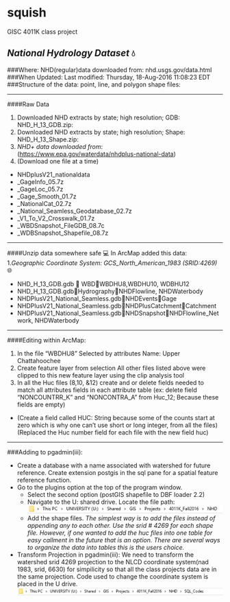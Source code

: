 
# squish
GISC 4011K class project

## _National Hydrology Dataset_ :droplet:


###Where: NHD(regular)data downloaded from: nhd.usgs.gov/data.html
###When Updated: Last modified: Thursday, 18-Aug-2016 11:08:23 EDT
###Structure of the data: point, line, and polygon shape files:

---

####Raw Data
1. Downloaded NHD extracts by state; high resolution; GDB: NHD_H_13_GDB.zip:
2. Downloaded NHD extracts by state; high resolution; Shape: NHD_H_13_Shape.zip:
3. *NHD+ data downloaded from*: (https://www.epa.gov/waterdata/nhdplus-national-data)
4. (Download one file at a time)
  + NHDplusV21_nationaldata
  + _GageInfo_05.7z
  + _GageLoc_05.7z
  + _Gage_Smooth_01.7z
  + _NationalCat_02.7z
  + _National_Seamless_Geodatabase_02.7z
  + _V1_To_V2_Crosswalk_01.7z
  + _WBDSnapshot_FileGDB_08.7c
  + _WDBSnapshot_Shapefile_08.7z
  
---

####Unzip data somewhere safe :computer:
In ArcMap added this data:
1.*Geographic Coordinate System: GCS_North_American_1983 (SRID:4269)* :globe_with_meridians:
  + NHD_H_13_GDB.gdb  WBDWBDHU8,WBDHU10, WDBHU12
  + NHD_H_13_GDB.gdbHydrographyNHDFlowline, NHDWaterbody
  + NHDPlusV21_National_Seamless.gdbNHDEventsGage
  + NHDPlusV21_National_Seamless.gdbNHDPlusCatchmentCatchment
  + NHDPlusV21_National_Seamless.gdbNHDSnapshotNHDFlowline_Network, NHDWaterbody
  
---

####Editing within ArcMap:
1. In the file “WBDHU8” Selected by attributes Name: Upper Chattahoochee
2. Create feature layer from selection 
All other files listed above were clipped to this new feature layer using the clip analysis tool
3. In all the Huc files (8,10, &12) create and or delete fields needed to match all attributes fields in each attribute table (ex: delete field “NONCOUNTRR_K” and “NONCONTRA_A” from Huc_12; Because these fields are empty) 
  + (Create a field called HUC: String because some of the counts start at zero which is why one can’t use short or long integer, from all the files) (Replaced the Huc number field for each file with the new field huc)

---

###Adding to pgadmin(iii):
  - Create a database with a name associated with watershed for future reference. Create extension postgis in the sql pane for a spatial feature reference function.
  - Go to the plugins option at the top of the program window.  
    + Select the second option (postGIS shapefile to DBF loader 2.2) 
    + Navigate to the U: shared drive. Locate the file path: 
    ![alt text](https://github.com/valerieclark95/NHDpictures/blob/master/nhd1.png "file path")
    + Add the shape files. 
    *The simplest way is to add the files instead of appending any to each other. Use the srid # 4269 for each shape file. However, if one wanted to add the huc files into one table for easy callment in the future that is an option.  There are several ways to organize the data into tables this is  the users choice.*
  - Transform Projection in pgadmin(iii):
We need to transform the watershed srid 4269 projection to the NLCD coordinate system(nad 1983, srid, 6630) for simpilicity so that all the  class projects data are in the same projection.  Code used to change the coordinate system is placed in the U drive.
![alt text](https://github.com/valerieclark95/NHDpictures/blob/master/nhd2.png "sql file path")
 


